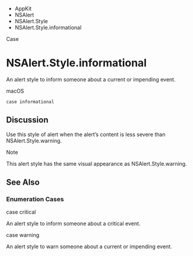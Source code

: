 

- AppKit
- NSAlert
- NSAlert.Style
-  NSAlert.Style.informational 

Case

# NSAlert.Style.informational

An alert style to inform someone about a current or impending event.

macOS

``` source
case informational
```

## Discussion

Use this style of alert when the alert’s content is less severe than NSAlert.Style.warning.

Note

This alert style has the same visual appearance as NSAlert.Style.warning.

## See Also

### Enumeration Cases

case critical

An alert style to inform someone about a critical event.

case warning

An alert style to warn someone about a current or impending event.

